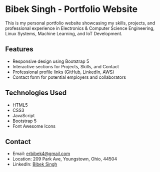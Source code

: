 # Bibek Singh - Portfolio Website

This is my personal portfolio website showcasing my skills, projects, and professional experience in Electronics & Computer Science Engineering, Linux Systems, Machine Learning, and IoT Development.

## Features

- Responsive design using Bootstrap 5
- Interactive sections for Projects, Skills, and Contact
- Professional profile links (GitHub, LinkedIn, AWS)
- Contact form for potential employers and collaborators

## Technologies Used

- HTML5
- CSS3
- JavaScript
- Bootstrap 5
- Font Awesome Icons

## Contact

- Email: erbibek4@gmail.com
- Location: 209 Park Ave, Youngstown, Ohio, 44504
- LinkedIn: [Bibek Singh](https://www.linkedin.com/in/bibek-singh04/) 